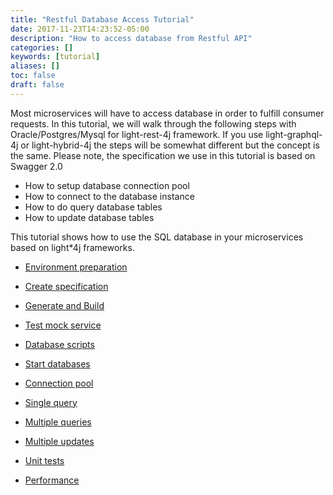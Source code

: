 ```yaml
---
title: "Restful Database Access Tutorial"
date: 2017-11-23T14:23:52-05:00
description: "How to access database from Restful API"
categories: []
keywords: [tutorial]
aliases: []
toc: false
draft: false
---
```



Most microservices will have to access database in order to fulfill consumer requests. 
In this tutorial, we will walk through the following steps with Oracle/Postgres/Mysql
for light-rest-4j framework. If you use light-graphql-4j or light-hybrid-4j the steps
will be somewhat different but the concept is the same. Please note, the specification
we use in this tutorial is based on Swagger 2.0

* How to setup database connection pool
* How to connect to the database instance
* How to do query database tables
* How to update database tables

This tutorial shows how to use the SQL database in your microservices based on light*4j
frameworks. 

* [Environment preparation][]

* [Create specification][]

* [Generate and Build][]

* [Test mock service][]

* [Database scripts][]

* [Start databases][]

* [Connection pool][]

* [Single query][]

* [Multiple queries][]

* [Multiple updates][]

* [Unit tests][]

* [Performance][]

[Environment preparation]: /tutorial/rest/swagger/database/preparation/
[Create specification]: /tutorial/rest/swagger/database/specification/
[Generate and Build]: /tutorial/rest/swagger/database/generation/
[Test mock service]: /tutorial/rest/swagger/database/test/
[Database scripts]: /tutorial/rest/swagger/database/dbscripts/
[Start databases]: /tutorial/rest/swagger/database/startdb/
[Connection pool]: /tutorial/rest/swagger/database/connection-pool/
[Single query]: /tutorial/rest/swagger/database/single-query/
[Multiple queries]: /tutorial/rest/swagger/database/multiple-queries/
[Multiple updates]: /tutorial/rest/swagger/database/multiple-updates/
[Unit tests]: /tutorial/rest/swagger/database/unit-test/
[Performance]: /tutorial/rest/swagger/database/performance/


